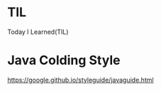 # TIL
Today I Learned(TIL)










# Java Colding Style
https://google.github.io/styleguide/javaguide.html
